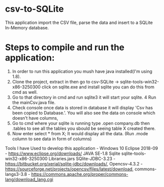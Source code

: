 # csv-to-SQLite
 This application import the CSV file, parse the data and insert to a SQLite In-Memory database.  

# Steps to compile and run the application:

1. In order to run this application you mush have java installed(I'm using 1.8).
2. Clone the project, extract in then go to csv-SQLite -> sqlite-tools-win32-x86-3250300 click on sqlite.exe and install sqlite you can do this from cmd as well.
3. Go to that directory in cmd and run sqlite3 it will start your sqlite.
4  Run the mainCsv.java file. 
5. Check console once data is stored in database it will display 'Csv has been copied to Database.'. You will also see the data on console which doesn't have columns,
6. Go to cmd where your sqlite is running type .open company.db  then .tables to see all the tables you sbould be seeing table X created there.
7. Now enter select * from X; It would display all the data. (Run .mode column to see data in form of columns)

Tools I have Used to develop this application - 
Windows 10
Eclipse 2018-09 - https://www.eclipse.org/downloads/
JAVA SE-1.8
Sqlite sqlite-tools-win32-x86-3250300
Libraries.jars 
SQlite-JDBC-3.23 - https://bitbucket.org/xerial/sqlite-jdbc/downloads/, 
Opencsv-4.3.2 - https://sourceforge.net/projects/opencsv/files/latest/download, 
commons-langs3-3.8 - https://commons.apache.org/proper/commons-lang/download_lang.cgi

